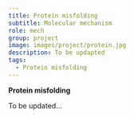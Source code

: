 ```yaml
---
title: Protein misfolding
subtitle: Molecular mechanism
role: mech
group: project
image: images/project/protein.jpg
description: To be updapted
tags:
  - Protein misfolding
---
```


<strong>Protein misfolding</strong>

To be updated...
